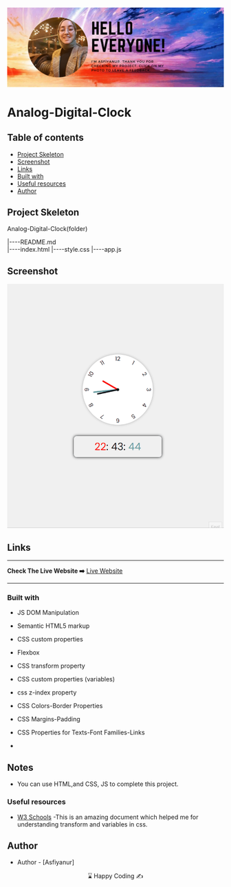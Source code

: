 
<p align="center">
<a href="https://www.linkedin.com/in/asfiyanur-sakin/" target="_blank"><img src="asf-img.png" alt="screenshot"></a>
</p>

# Analog-Digital-Clock

## Table of contents

  - [Project Skeleton ](#project-skeleton)
  - [Screenshot](#screenshot) 
  - [Links](#links)
  - [Built with](#built-with)
  - [Useful resources](#useful-resources)
  - [Author](#author)


## Project Skeleton 

Analog-Digital-Clock(folder)

|----README.md                   
|----index.html
|----style.css
|----app.js


## Screenshot
<p align="center">
<a href="https://asfiyanur.github.io/Analog-Digital-Clock/"><img src="analog-digital-clock.gif" alt="screenshot"></a>
</p>



## Links
<hr>
<b>Check The Live Website ➡️</b> <a href="https://asfiyanur.github.io/Analog-Digital-Clock/">Live Website</a>
<hr>

### Built with

- JS DOM Manipulation
- Semantic HTML5 markup
- CSS custom properties
- Flexbox
- CSS transform property
- CSS custom properties (variables)
- css z-index property


- CSS Colors-Border Properties
- CSS Margins-Padding
- CSS Properties for Texts-Font Families-Links


-

## Notes

- You can use HTML,and CSS, JS  to complete this project.

### Useful resources

- [W3 Schools](https://www.w3schools.com/) -This is an amazing document which helped me for understanding transform and variables in css.
 






## Author

- Author - [Asfiyanur]

<center> &#8987; Happy Coding  &#9997; </center>
